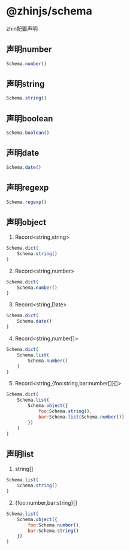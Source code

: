 # @zhinjs/schema
zhin配置声明
## 声明number
```javascript
Schema.number()
```
## 声明string
```javascript
Schema.string()
```
## 声明boolean
```javascript
Schema.boolean()
```
## 声明date
```javascript
Schema.date()
```
## 声明regexp
```javascript
Schema.regexp()
```
## 声明object
1. Record<string,string>
```javascript
Schema.dict(
    Schema.string()
)
```
2. Record<string,number>
```javascript
Schema.dict(
    Schema.number()
)
```
3. Record<string,Date>
```javascript
Schema.dict(
    Schema.date()
)
```
4. Record<string,number[]>
```javascript
Schema.dict(
    Schema.list(
        Schema.number()
    )
)
```
5. Record<string,{foo:string,bar:number[]}[]>
```javascript
Schema.dict(
    Schema.list(
        Schema.object({
            foo:Schema.string(),
            bar:Schema.list(Schema.number())
        })
    )
)
```
## 声明list
1. string[]
```javascript
Schema.list(
    Schema.string()
)
```
2. {foo:number,bar:string}[]

```javascript
Schema.list(
    Schema.object({
        foo:Schema.number(),
        bar:Schema.string()
    })
)
```
